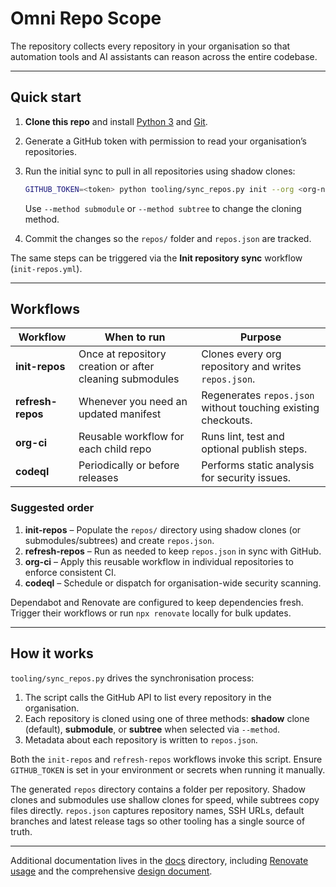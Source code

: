 # Omni Repo Scope

The repository collects every repository in your organisation so that automation tools and AI assistants can reason across the entire codebase.

---

## Quick start

1. **Clone this repo** and install [Python 3](https://www.python.org/) and [Git](https://git-scm.com/).
2. Generate a GitHub token with permission to read your organisation’s repositories.
3. Run the initial sync to pull in all repositories using shadow clones:

   ```bash
   GITHUB_TOKEN=<token> python tooling/sync_repos.py init --org <org-name>
   ```
   
   Use `--method submodule` or `--method subtree` to change the cloning method.
4. Commit the changes so the `repos/` folder and `repos.json` are tracked.

The same steps can be triggered via the **Init repository sync** workflow (`init-repos.yml`).

---

## Workflows

| Workflow | When to run | Purpose |
|----------|-------------|---------|
| **init-repos** | Once at repository creation or after cleaning submodules | Clones every org repository and writes `repos.json`. |
| **refresh-repos** | Whenever you need an updated manifest | Regenerates `repos.json` without touching existing checkouts. |
| **org-ci** | Reusable workflow for each child repo | Runs lint, test and optional publish steps. |
| **codeql** | Periodically or before releases | Performs static analysis for security issues. |

### Suggested order

1. **init-repos** – Populate the `repos/` directory using shadow clones (or submodules/subtrees) and create `repos.json`.
2. **refresh-repos** – Run as needed to keep `repos.json` in sync with GitHub.
3. **org-ci** – Apply this reusable workflow in individual repositories to enforce consistent CI.
4. **codeql** – Schedule or dispatch for organisation-wide security scanning.

Dependabot and Renovate are configured to keep dependencies fresh. Trigger their workflows or run `npx renovate` locally for bulk updates.

---

## How it works

`tooling/sync_repos.py` drives the synchronisation process:

1. The script calls the GitHub API to list every repository in the organisation.
2. Each repository is cloned using one of three methods: **shadow** clone (default), **submodule**, or **subtree** when selected via `--method`.
3. Metadata about each repository is written to `repos.json`.

Both the `init-repos` and `refresh-repos` workflows invoke this script. Ensure `GITHUB_TOKEN` is set in your environment or secrets when running it manually.

The generated `repos` directory contains a folder per repository. Shadow clones and submodules use shallow clones for speed, while subtrees copy files directly. `repos.json` captures repository names, SSH URLs, default branches and latest release tags so other tooling has a single source of truth.

---

Additional documentation lives in the [docs](docs/) directory, including [Renovate usage](docs/RENOVATE.md) and the comprehensive [design document](DESIGN.md).
